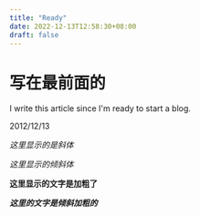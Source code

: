 ```yaml
---
title: "Ready"
date: 2022-12-13T12:58:30+08:00
draft: false
---
```


# 写在最前面的

I write this article since I'm ready to start a blog.

2012/12/13

*这里显示的是斜体*

_这里显示的倾斜体_

**这里显示的文字是加粗了**

***这里的文字是倾斜加粗的***